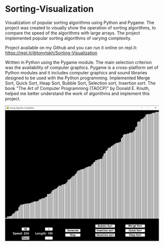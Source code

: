 # Sorting-Visualization
Visualization of popular sorting algorithms using Python and Pygame.
The project was created to visually show the operation of sorting algorithms, to compare the speed of the algorithms with large arrays. The project implemented popular sorting algorithms of varying complexity.

Project available on my Github and you can run it online on repl.it:
https://repl.it/@tonytskh/Sorting-Visualization

Written in Python using the Pygame module. The main selection criterion was the availability of computer graphics. Pygame is a cross-platform set of Python modules and it includes computer graphics and sound libraries designed to be used with the Python programming.
Implemented Merge Sort, Quick Sort, Heap Sort, Bubble Sort, Selection sort, Insertion sort.
The book "The Art of Computer Programming (TAOCP)" by Donald E. Knuth, helped me better understand the work of algorithms and implement this project.

![Sorting-Visualization-v2](/Screenshot.png?raw=true "Sorting-Visualization")
